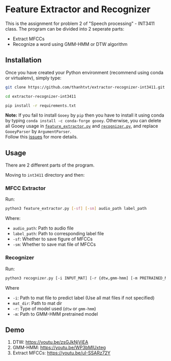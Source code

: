 # Feature Extractor and Recognizer  
This is the assignment for problem 2 of "Speech processing" - INT3411 class. The program can be divided into 2 seperate parts:  
- Extract MFCCs  
- Recognize a word using GMM-HMM or DTW algorithm  
  
## Installation  
Once you have created your Python environment (recommend using conda or virtualenv), simply type:  

```bash
git clone https://github.com/thanhtvt/extractor-recognizer-int3411.git

cd extractor-recognizer-int3411

pip install -r requirements.txt
```  
  
**Note:** If you fail to install `Gooey` by `pip` then you have to install it using conda by typing `conda install -c conda-forge gooey`. Otherwise, you can delete all Gooey usage in [`feature_extractor.py`](int3411/feature_extractor.py) and [`recognizer.py`](int3411/recognizer.py), and replace `GooeyParser` by `ArgumentParser`.  
Follow this [issues](https://github.com/chriskiehl/Gooey/issues/690) for more details.
  
## Usage  
There are 2 different parts of the program.  
  
Moving to `int3411` directory and then:  
  
### MFCC Extractor
Run:  
```bash
python3 feature_extractor.py [-sf] [-sm] audio_path label_path
```  
Where:  
- `audio_path`: Path to audio file  
- `label_path`: Path to corresponding label file  
- `-sf`: Whether to save figure of MFCCs
- `-sm`: Whether to save mat file of MFCCs  
  
### Recognizer  
Run:
```bash
python3 recognizer.py [-i INPUT_MAT] [-r {dtw,gmm-hmm] [-m PRETRAINED_MODEL] mat_dir
```  
Where  
- `-i`: Path to mat file to predict label (Use all mat files if not specified)
- `mat_dir`: Path to mat dir
- `-r`: Type of model used (`dtw` or `gmm-hmm`)
- `-m`: Path to GMM-HMM pretrained model
  
## Demo  
1. DTW: https://youtu.be/zsGJkNjViEA  
2. GMM-HMM: https://youtu.be/WP3bMlUxteg  
3. Extract MFCCs: https://youtu.be/uI-SSARz72Y